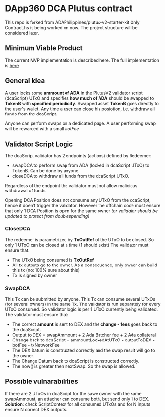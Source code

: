 # DApp360 DCA Plutus contract

This repo is forked from ADAPhilippines/plutus-v2-starter-kit
Only Contract.hs is being worked on now. The project structure will be considered later.

## Minimum Viable Product

The current MVP implementation is described here. The full implementation is [here](https://github.com/Dapp360dca/.github-private)

## General Idea

A user locks some **ammount of ADA** in the PlutusV2 validator script (dcaScript) UTxO and specifies **how much of ADA** should be swapped to **TokenB** with **specified periodicity**. Swapped asset **TokenB** goes directly to the user's wallet. Any time a user can close his posiotion, i.e. withdraw all funds from the dcaScript.

Anyone can perform swaps on a dedicated page. A user performing swap will be rewarded with a small *botFee*

## Validator Script Logic

The dcaScript validator has 2 endpoints (actions) defined by Redeemer:
 - swapDCA to perform swap from ADA (locked in dcaScript UTxO) to TokenB. Can be done by anyone.
 - closeDCA to withdraw all funds from the dcaScript UTxO.

Regardless of the endpoint the validator must not allow malicious withdrawal of funds

Opening DCA Position does not consume any UTxO from the dcaScript, hence it doen't trigger the validator. However the offchain code must ensure that only 1 DCA Position is open for the same owner *(or validator should be updated to protect from doublespending)*

### CloseDCA

The redeemer is parametrized by **TxOutRef** of the UTxO to be closed. So only 1 UTxO can be closed at a time (1 should exist)
The validator must ensure that:
 - The UTxO being consumed is **TxOutRef**
 - All tx outputs go to the owner. As a consequence, only owner can build this tx (not 100% sure about this)
 - Tx is signed by owner

### SwapDCA

This Tx can be submitted by anyone. 
This Tx can consume several UTxOs (for several owners) in the same Tx. The validator is run separately for every UTxO consumed. So validator logic is per 1 UTxO currently being validated.
The validator must ensure that:
 - The correct **amount** is sent to DEX and the **change - fees** goes back to the dcaScript.
  - Output to DEX = swapAmmount + 2 Ada Batcher fee + 2 Ada collateral
  - Change back to dcaScript = ammountLockedAtUTxO - outputToDEX - botFee - txNetworkFee
 - The DEX Datum is constructed correctly and the swap result will go to the owner.
 - The Change Datum back to dcaScript is constructed correctly.
 - The now() is greater then nextSwap. So the swap is allowed.

## Possible vulnarabilities

If there are 2 UTxOs in dcaScript for the sawe owner with the same swapAmmount, an attacher can consume both, but send only 1 to DEX.
**Solution**: check ScriptContext for all consumed UTxOs and for N inputs ensure N correct DEX outputs.